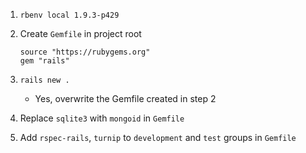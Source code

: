 1. `rbenv local 1.9.3-p429`
2. Create `Gemfile` in project root

    ```
    source "https://rubygems.org"
    gem "rails"
    ```
3. `rails new .`
    - Yes, overwrite the Gemfile created in step 2
4. Replace `sqlite3` with `mongoid` in `Gemfile`
5. Add `rspec-rails`, `turnip` to `development` and `test` groups in `Gemfile`
